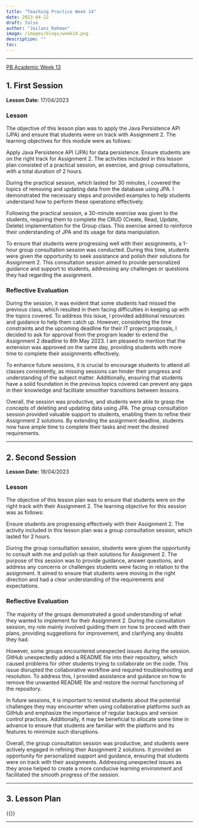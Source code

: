 ```yaml
---
title: "Teaching Practice Week 14"
date: 2023-04-22
draft: false
author: "Jailani Rahman"
image: /images/blogs/week14.png
description: ""
toc:
---
```


---

<div class="h1"><u>PB Academic Week 13</u></div>

## 1. First Session

**Lesson Date:** 17/04/2023

### Lesson

The objective of this lesson plan was to apply the Java Persistence API (JPA) and ensure that students were on track with Assignment 2. The learning objectives for this module were as follows:

Apply Java Persistence API (JPA) for data persistence.
Ensure students are on the right track for Assignment 2.
The activities included in this lesson plan consisted of a practical session, an exercise, and group consultations, with a total duration of 2 hours.

During the practical session, which lasted for 30 minutes, I covered the topics of removing and updating data from the database using JPA. I demonstrated the necessary steps and provided examples to help students understand how to perform these operations effectively.

Following the practical session, a 30-minute exercise was given to the students, requiring them to complete the CRUD (Create, Read, Update, Delete) implementation for the Group class. This exercise aimed to reinforce their understanding of JPA and its usage for data manipulation.

To ensure that students were progressing well with their assignments, a 1-hour group consultation session was conducted. During this time, students were given the opportunity to seek assistance and polish their solutions for Assignment 2. This consultation session aimed to provide personalized guidance and support to students, addressing any challenges or questions they had regarding the assignment.

### Reflective Evaluation
During the session, it was evident that some students had missed the previous class, which resulted in them facing difficulties in keeping up with the topics covered. To address this issue, I provided additional resources and guidance to help them catch up. However, considering the time constraints and the upcoming deadline for their IT project proposals, I decided to ask for approval from the program leader to extend the Assignment 2 deadline to 8th May 2023. I am pleased to mention that the extension was approved on the same day, providing students with more time to complete their assignments effectively.

To enhance future sessions, it is crucial to encourage students to attend all classes consistently, as missing sessions can hinder their progress and understanding of the subject matter. Additionally, ensuring that students have a solid foundation in the previous topics covered can prevent any gaps in their knowledge and facilitate smoother transitions between lessons.

Overall, the session was productive, and students were able to grasp the concepts of deleting and updating data using JPA. The group consultation session provided valuable support to students, enabling them to refine their Assignment 2 solutions. By extending the assignment deadline, students now have ample time to complete their tasks and meet the desired requirements.

---

## 2. Second Session

**Lesson Date:** 18/04/2023

### Lesson

The objective of this lesson plan was to ensure that students were on the right track with their Assignment 2. The learning objective for this session was as follows:

Ensure students are progressing effectively with their Assignment 2.
The activity included in this lesson plan was a group consultation session, which lasted for 2 hours.

During the group consultation session, students were given the opportunity to consult with me and polish up their solutions for Assignment 2. The purpose of this session was to provide guidance, answer questions, and address any concerns or challenges students were facing in relation to the assignment. It aimed to ensure that students were moving in the right direction and had a clear understanding of the requirements and expectations.

### Reflective Evaluation
The majority of the groups demonstrated a good understanding of what they wanted to implement for their Assignment 2. During the consultation session, my role mainly involved guiding them on how to proceed with their plans, providing suggestions for improvement, and clarifying any doubts they had.

However, some groups encountered unexpected issues during the session. GitHub unexpectedly added a README file into their repository, which caused problems for other students trying to collaborate on the code. This issue disrupted the collaborative workflow and required troubleshooting and resolution. To address this, I provided assistance and guidance on how to remove the unwanted README file and restore the normal functioning of the repository.

In future sessions, it is important to remind students about the potential challenges they may encounter when using collaborative platforms such as GitHub and emphasize the importance of regular backups and version control practices. Additionally, it may be beneficial to allocate some time in advance to ensure that students are familiar with the platform and its features to minimize such disruptions.

Overall, the group consultation session was productive, and students were actively engaged in refining their Assignment 2 solutions. It provided an opportunity for personalized support and guidance, ensuring that students were on track with their assignments. Addressing unexpected issues as they arose helped to create a more conducive learning environment and facilitated the smooth progress of the session.

---

## 3. Lesson Plan
{{<embed-pdf url="../resources/NEP_LP_S2_23_WK13_MJA.pdf">}}

---